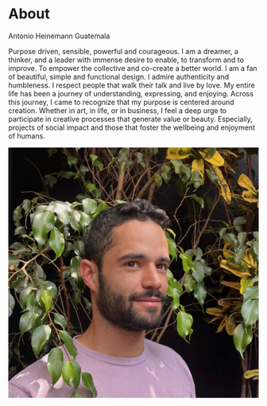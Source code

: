 # About
Antonio Heinemann
Guatemala


Purpose driven, sensible, powerful and courageous. I am a dreamer, a thinker, and a leader with immense desire to enable, to transform and to improve. To empower the collective and co-create a better world. I am a fan of beautiful, simple and functional design. I admire authenticity and humbleness. I respect people that walk their talk and live by love. My entire life has been a journey of understanding, expressing, and enjoying. Across this journey, I came to recognize that my purpose is centered around creation. Whether in art, in life, or in business, I feel a deep urge to participate in creative processes that generate value or beauty. Especially, projects of social impact and those that foster the wellbeing and enjoyment of humans.

![](../images/perfil.jpg)
